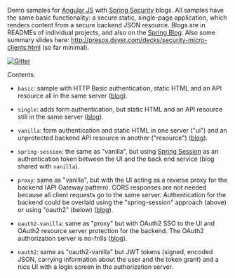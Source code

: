 Demo samples for [Angular JS](http://angularjs.org) with [Spring Security](http://projects.spring.io/spring-security) blogs. All samples have the same basic functionality: a secure static, single-page application, which renders content from a secure backend JSON resource. Blogs are in READMEs of individual projects, and also on the [Spring Blog](http://spring.io.blog). Also some summary slides here: http://presos.dsyer.com/decks/security-micro-clients.html (so far minimal).

[![Gitter](https://badges.gitter.im/Join%20Chat.svg)](https://gitter.im/dsyer/spring-security-angular?utm_source=badge&utm_medium=badge&utm_campaign=pr-badge&utm_content=badge)

Contents: 

* `basic`: sample with HTTP Basic authentication, static HTML and an API resource all in the same server ([blog](http://spring.io/blog/2015/01/12/spring-and-angular-js-a-secure-single-page-application)).

* `single`: adds form authentication, but static HTML and an API resource still in the same server ([blog](https://spring.io/blog/2015/01/12/the-login-page-angular-js-and-spring-security-part-ii)).

* `vanilla`: form authentication and static HTML in one server ("ui") and an unprotected backend API resource in another ("resource") ([blog](http://spring.io/blog/1905)).

* `spring-session`: the same as "vanilla", but using [Spring Session](https://github.com/spring-projects/spring-session) as an authentication token between the UI and the back end service (blog shared with `vanilla`).

* `proxy`: same as "vanilla", but with the UI acting as a reverse proxy for the backend (API Gateway pattern). CORS responses are not needed because all client requests go to the same server. Authentication for the backend could be overlaid using the "spring-session" approach (above) or using "oauth2" (below) ([blog](http://spring.io/blog/1906)).

* `oauth2-vanilla`: same as "proxy" but with OAuth2 SSO to the UI and OAuth2 resource server protection for the backend. The OAuth2 authorization server is no-frills ([blog](http://spring.io/blog/1907)).

* `oauth2`: same as "oauth2-vanilla" but JWT tokens (signed, encoded JSON, carrying information about the user and the token grant) and a nice UI with a login screen in the authorization server.
